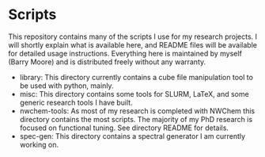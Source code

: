 Scripts
===

This repository contains many of the scripts I use for my research projects. I will shortly explain
what is available here, and README files will be available for detailed usage instructions. Everything
here is maintained by myself (Barry Moore) and is distributed freely without any
warranty.

* library: This directory currently contains a cube file manipulation tool to be used with python, mainly.
* misc: This directory contains some tools for SLURM, LaTeX, and some generic research tools I have built.
* nwchem-tools: As most of my research is completed with NWChem this directory contains the most scripts.
The majority of my PhD research is focused on functional tuning. See directory README for details.
* spec-gen: This directory contains a spectral generator I am currently working on.
